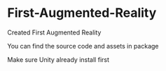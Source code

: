 # First-Augmented-Reality
Created First Augmented Reality

You can find the source code and assets in package

Make sure Unity already install first





